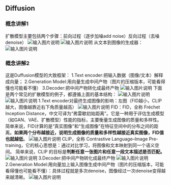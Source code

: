 ## Diffusion 
### 概念讲解1
扩散模型主要包括两个步骤：前向过程（逐步加噪add noise）反向过程（去噪denoise）
![输入图片说明](/imgs/2025-09-30/3EggB5qj99h52l9l.png)
![输入图片说明](/imgs/2025-09-30/kexRntWAPIb7na9B.png)
从文本到图像的生成器：
![输入图片说明](/imgs/2025-09-30/idNwYwVf3PeiGqqf.png)
### 概念讲解2
这是Duffusion模型的大致框架：
1.Text encoder:把输入数据（图像/文本）解释成向量；
2.Generation Model:用向量生成中间产物（图片的压缩版本，可能看得懂也可能看不懂）
3.Decoder:把中间产物转化成最终产物
![输入图片说明](/imgs/2025-10-04/xH7GHScg1uhW6aUD.png)
下面是两个常见的扩散模型的例子，都遵循上面的基本结构：
![输入图片说明](/imgs/2025-10-04/uIjKrqQaGvWzjv46.png)
![输入图片说明](/imgs/2025-10-04/QNNF8O2eAvI9GQQq.png)
1.Text encoder对最终生成图像的影响：左图（FID越小，CLIP越大，图像越靠近右下角质量越高）
![输入图片说明](/imgs/2025-10-04/Kpd40IKnwJdmMmc5.png)
FID：FID，全称 Fréchet Inception Distance，中文可译为“弗雷歇初始距离”。它是一种用于评估生成模型（如GAN、VAE、扩散模型）性能的指标，主要衡量生成图像的质量和多样性。
简单来说，FID计算的是“真实图像”和“生成图像”在特征空间中的分布之间的距离。**如果两个分布越接近，说明生成图像的质量和多样性越接近真实图像，FID值也就越低**。
![输入图片说明](/imgs/2025-10-04/7k0t3SylKNXVgfVn.png)
CLIP，全称 Contrastive Language–Image Pre-training，它的核心思想是：通过对比学习，将图像和文本映射到同一个语义空间。
简单来说，CLIP 的目标是**判断任意一张图片和任意一段文本描述是否匹配。**
![输入图片说明](/imgs/2025-10-04/BXc90HcwWhqAatop.png)
3.Decoder:把中间产物转化成最终产物
![输入图片说明](/imgs/2025-10-04/b4WDg1NjwyFXLjmb.png)
2.Generation Model:用向量加上输入图像生成中间产物（图片的压缩版本，可能看得懂也可能看不懂）：具体过程就是多次denoise，图像经过一次denoise变得越来越清晰。
![输入图片说明](/imgs/2025-10-04/yraBaK84zNO5xQ9Q.png)


<!--stackedit_data:
eyJoaXN0b3J5IjpbMTYwOTYxMzQwOV19
-->